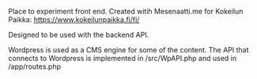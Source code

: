 Place to experiment front end. Created witih Mesenaatti.me for Kokeilun Paikka: https://www.kokeilunpaikka.fi/fi/

Designed to be used with the backend API.

Wordpress is used as a CMS engine for some of the content. The API that connects to Wordpress is implemented in /src/WpAPI.php and used in /app/routes.php
